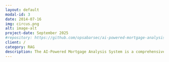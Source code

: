 ```yaml
---
layout: default
modal-id: 3
date: 2014-07-16
img: circus.png
alt: image-alt
project-date: September 2025
#repository: https://github.com/opsabarsec/ai-powered-mortgage-analysis
client: /
category: RAG
description: The AI-Powered Mortgage Analysis System is a comprehensive solution designed to revolutionize mortgage document processing and income verification. This system leverages advanced artificial intelligence technologies including Optical Character Recognition (OCR), Natural Language Processing (NLP), and machine learning algorithms to automate the traditionally manual and time-intensive mortgage application review process. Code available at https://github.com/opsabarsec/ai-powered-mortgage-analysis
---
```

```
